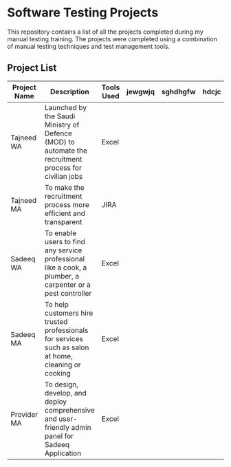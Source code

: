 # Software Testing Projects
This repository contains a list of all the projects completed during my manual testing training. The projects were completed using a combination of manual testing techniques and test management tools.


## Project List

| Project Name | Description | Tools Used | jewgwjq | sghdhgfw | hdcjc |
|--------------|-------------|------------|---------|----------|-------|
| Tajneed WA    |  Launched by the Saudi Ministry of Defence (MOD) to automate the recruitment process for civilian jobs | Excel |
| Tajneed MA    | To make the recruitment process more efficient and transparent | JIRA |
| Sadeeq WA    | To enable users to find any service professional like a cook, a plumber, a carpenter or a pest controller | Excel |
| Sadeeq MA    | To help customers hire trusted professionals for services such as salon at home, cleaning or cooking | Excel |
| Provider MA    | To design, develop, and deploy comprehensive and user- friendly admin panel for Sadeeq Application | Excel |
